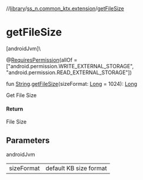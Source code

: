 //[library](../../index.md)/[ss_n.common_ktx.extension](index.md)/[getFileSize](get-file-size.md)

# getFileSize

[androidJvm]\

@[RequiresPermission](https://developer.android.com/reference/kotlin/androidx/annotation/RequiresPermission.html)(allOf = ["android.permission.WRITE_EXTERNAL_STORAGE", "android.permission.READ_EXTERNAL_STORAGE"])

fun [String](https://kotlinlang.org/api/latest/jvm/stdlib/kotlin/-string/index.html).[getFileSize](get-file-size.md)(sizeFormat: [Long](https://kotlinlang.org/api/latest/jvm/stdlib/kotlin/-long/index.html) = 1024): [Long](https://kotlinlang.org/api/latest/jvm/stdlib/kotlin/-long/index.html)

Get File Size

#### Return

File Size

## Parameters

androidJvm

| | |
|---|---|
| sizeFormat | default KB size format |
